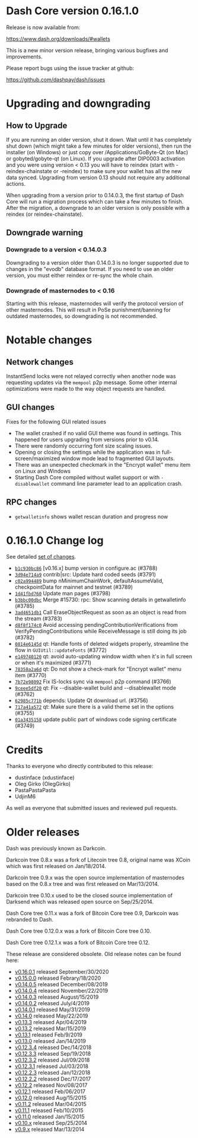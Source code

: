 Dash Core version 0.16.1.0
==========================

Release is now available from:

  <https://www.dash.org/downloads/#wallets>

This is a new minor version release, bringing various bugfixes and improvements.

Please report bugs using the issue tracker at github:

  <https://github.com/dashpay/dash/issues>


Upgrading and downgrading
=========================

How to Upgrade
--------------

If you are running an older version, shut it down. Wait until it has completely
shut down (which might take a few minutes for older versions), then run the
installer (on Windows) or just copy over /Applications/GoByte-Qt (on Mac) or
gobyted/gobyte-qt (on Linux). If you upgrade after DIP0003 activation and you were
using version < 0.13 you will have to reindex (start with -reindex-chainstate
or -reindex) to make sure your wallet has all the new data synced. Upgrading
from version 0.13 should not require any additional actions.

When upgrading from a version prior to 0.14.0.3, the
first startup of Dash Core will run a migration process which can take a few
minutes to finish. After the migration, a downgrade to an older version is only
possible with a reindex (or reindex-chainstate).

Downgrade warning
-----------------

### Downgrade to a version < 0.14.0.3

Downgrading to a version older than 0.14.0.3 is no longer supported due to
changes in the "evodb" database format. If you need to use an older version,
you must either reindex or re-sync the whole chain.

### Downgrade of masternodes to < 0.16

Starting with this release, masternodes will verify the protocol version of other
masternodes. This will result in PoSe punishment/banning for outdated masternodes,
so downgrading is not recommended.

Notable changes
===============

Network changes
---------------
InstantSend locks were not relayed correctly when another node was requesting updates via the `mempool`
p2p message. Some other internal optimizations were made to the way object requests are handled.

GUI changes
-----------
Fixes for the following GUI related issues
- The wallet crashed if no valid GUI theme was found in settings.
This happened for users upgrading from versions prior to v0.14.
- There were randomly occurring font size scaling issues.
- Opening or closing the settings while the application was in full-screen/maximized
window mode lead to fragmented GUI layouts.
- There was an unexpected checkmark in the "Encrypt wallet" menu item on Linux and Windows
- Starting Dash Core compiled without wallet support or with `-disablewallet` command line
parameter lead to an application crash.

RPC changes
-----------
- `getwalletinfo` shows wallet rescan duration and progress now

0.16.1.0 Change log
===================

See detailed [set of changes](https://github.com/dashpay/dash/compare/v0.16.0.1...dashpay:v0.16.1.0).

- [`b1c930bc86`](https://github.com/dashpay/dash/commit/b1c930bc86) [v0.16.x] bump version in configure.ac (#3788)
- [`3d94e714a9`](https://github.com/dashpay/dash/commit/3d94e714a9) contrib|src: Update hard coded seeds (#3791)
- [`c02a994489`](https://github.com/dashpay/dash/commit/c02a994489) bump nMinimumChainWork, defaultAssumeValid, checkpointData for mainnet and testnet (#3789)
- [`1d41fbd760`](https://github.com/dashpay/dash/commit/1d41fbd760) Update man pages (#3798)
- [`b3bbc00dbc`](https://github.com/dashpay/dash/commit/b3bbc00dbc) Merge #15730: rpc: Show scanning details in getwalletinfo (#3785)
- [`3ad4651db1`](https://github.com/dashpay/dash/commit/3ad4651db1) Call EraseObjectRequest as soon as an object is read from the stream (#3783)
- [`d8f8f174c0`](https://github.com/dashpay/dash/commit/d8f8f174c0) Avoid accessing pendingContributionVerifications from VerifyPendingContributions while ReceiveMessage is still doing its job (#3782)
- [`0814e6145d`](https://github.com/dashpay/dash/commit/0814e6145d) qt: Handle fonts of deleted widgets properly, streamline the flow in `GUIUtil::updateFonts` (#3772)
- [`e149740120`](https://github.com/dashpay/dash/commit/e149740120) qt: avoid auto-updating window width when it's in full screen or when it's maximized (#3771)
- [`78358a2a6d`](https://github.com/dashpay/dash/commit/78358a2a6d) qt: Do not show a check-mark for "Encrypt wallet" menu item (#3770)
- [`7b72e98092`](https://github.com/dashpay/dash/commit/7b72e98092) Fix IS-locks sync via `mempool` p2p command (#3766)
- [`9ceee5df20`](https://github.com/dashpay/dash/commit/9ceee5df20) qt: Fix --disable-wallet build and --disablewallet mode (#3762)
- [`62985c771b`](https://github.com/dashpay/dash/commit/62985c771b) depends: Update Qt download url. (#3756)
- [`717a41a572`](https://github.com/dashpay/dash/commit/717a41a572) qt: Make sure there is a valid theme set in the options (#3755)
- [`01a3435158`](https://github.com/dashpay/dash/commit/01a3435158) update public part of windows code signing certificate (#3749)

Credits
=======

Thanks to everyone who directly contributed to this release:

- dustinface (xdustinface)
- Oleg Girko (OlegGirko)
- PastaPastaPasta
- UdjinM6

As well as everyone that submitted issues and reviewed pull requests.

Older releases
==============

Dash was previously known as Darkcoin.

Darkcoin tree 0.8.x was a fork of Litecoin tree 0.8, original name was XCoin
which was first released on Jan/18/2014.

Darkcoin tree 0.9.x was the open source implementation of masternodes based on
the 0.8.x tree and was first released on Mar/13/2014.

Darkcoin tree 0.10.x used to be the closed source implementation of Darksend
which was released open source on Sep/25/2014.

Dash Core tree 0.11.x was a fork of Bitcoin Core tree 0.9,
Darkcoin was rebranded to Dash.

Dash Core tree 0.12.0.x was a fork of Bitcoin Core tree 0.10.

Dash Core tree 0.12.1.x was a fork of Bitcoin Core tree 0.12.

These release are considered obsolete. Old release notes can be found here:

- [v0.16.0.1](https://github.com/dashpay/dash/blob/master/doc/release-notes/dash/release-notes-0.16.0.1.md) released September/30/2020
- [v0.15.0.0](https://github.com/dashpay/dash/blob/master/doc/release-notes/dash/release-notes-0.15.0.0.md) released Febrary/18/2020
- [v0.14.0.5](https://github.com/dashpay/dash/blob/master/doc/release-notes/dash/release-notes-0.14.0.5.md) released December/08/2019
- [v0.14.0.4](https://github.com/dashpay/dash/blob/master/doc/release-notes/dash/release-notes-0.14.0.4.md) released November/22/2019
- [v0.14.0.3](https://github.com/dashpay/dash/blob/master/doc/release-notes/dash/release-notes-0.14.0.3.md) released August/15/2019
- [v0.14.0.2](https://github.com/dashpay/dash/blob/master/doc/release-notes/dash/release-notes-0.14.0.2.md) released July/4/2019
- [v0.14.0.1](https://github.com/dashpay/dash/blob/master/doc/release-notes/dash/release-notes-0.14.0.1.md) released May/31/2019
- [v0.14.0](https://github.com/dashpay/dash/blob/master/doc/release-notes/dash/release-notes-0.14.0.md) released May/22/2019
- [v0.13.3](https://github.com/dashpay/dash/blob/master/doc/release-notes/dash/release-notes-0.13.3.md) released Apr/04/2019
- [v0.13.2](https://github.com/dashpay/dash/blob/master/doc/release-notes/dash/release-notes-0.13.2.md) released Mar/15/2019
- [v0.13.1](https://github.com/dashpay/dash/blob/master/doc/release-notes/dash/release-notes-0.13.1.md) released Feb/9/2019
- [v0.13.0](https://github.com/dashpay/dash/blob/master/doc/release-notes/dash/release-notes-0.13.0.md) released Jan/14/2019
- [v0.12.3.4](https://github.com/dashpay/dash/blob/master/doc/release-notes/dash/release-notes-0.12.3.4.md) released Dec/14/2018
- [v0.12.3.3](https://github.com/dashpay/dash/blob/master/doc/release-notes/dash/release-notes-0.12.3.3.md) released Sep/19/2018
- [v0.12.3.2](https://github.com/dashpay/dash/blob/master/doc/release-notes/dash/release-notes-0.12.3.2.md) released Jul/09/2018
- [v0.12.3.1](https://github.com/dashpay/dash/blob/master/doc/release-notes/dash/release-notes-0.12.3.1.md) released Jul/03/2018
- [v0.12.2.3](https://github.com/dashpay/dash/blob/master/doc/release-notes/dash/release-notes-0.12.2.3.md) released Jan/12/2018
- [v0.12.2.2](https://github.com/dashpay/dash/blob/master/doc/release-notes/dash/release-notes-0.12.2.2.md) released Dec/17/2017
- [v0.12.2](https://github.com/dashpay/dash/blob/master/doc/release-notes/dash/release-notes-0.12.2.md) released Nov/08/2017
- [v0.12.1](https://github.com/dashpay/dash/blob/master/doc/release-notes/dash/release-notes-0.12.1.md) released Feb/06/2017
- [v0.12.0](https://github.com/dashpay/dash/blob/master/doc/release-notes/dash/release-notes-0.12.0.md) released Aug/15/2015
- [v0.11.2](https://github.com/dashpay/dash/blob/master/doc/release-notes/dash/release-notes-0.11.2.md) released Mar/04/2015
- [v0.11.1](https://github.com/dashpay/dash/blob/master/doc/release-notes/dash/release-notes-0.11.1.md) released Feb/10/2015
- [v0.11.0](https://github.com/dashpay/dash/blob/master/doc/release-notes/dash/release-notes-0.11.0.md) released Jan/15/2015
- [v0.10.x](https://github.com/dashpay/dash/blob/master/doc/release-notes/dash/release-notes-0.10.0.md) released Sep/25/2014
- [v0.9.x](https://github.com/dashpay/dash/blob/master/doc/release-notes/dash/release-notes-0.9.0.md) released Mar/13/2014
